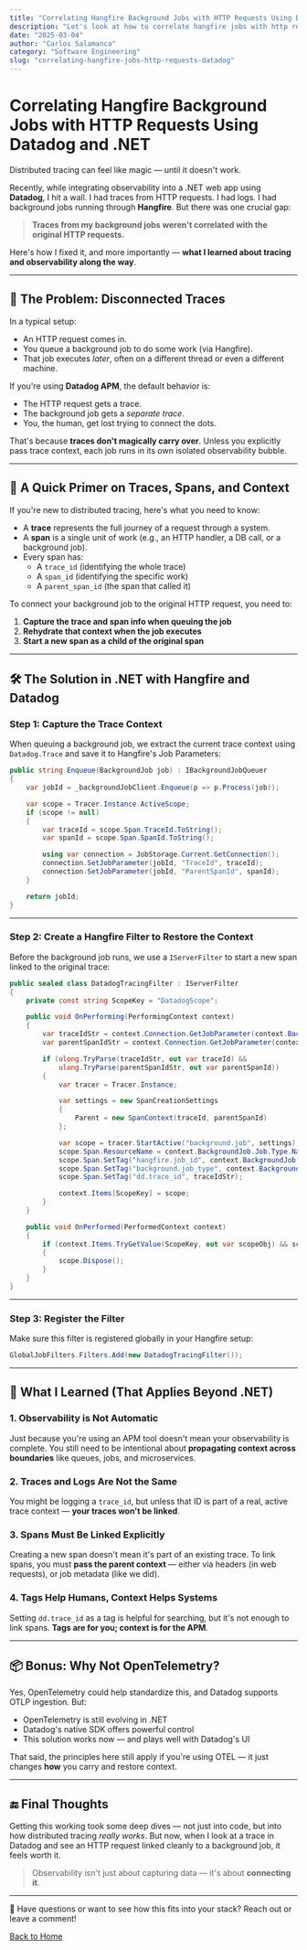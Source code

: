 ```yaml
---
title: "Correlating Hangfire Background Jobs with HTTP Requests Using Datadog and .NET"
description: "Let's look at how to correlate hangfire jobs with http requests using datadog"
date: "2025-03-04"
author: "Carlos Salamanca"
category: "Software Engineering"
slug: "correlating-hangfire-jobs-http-requests-datadog"
---
```


# Correlating Hangfire Background Jobs with HTTP Requests Using Datadog and .NET

Distributed tracing can feel like magic — until it doesn't work.

Recently, while integrating observability into a .NET web app using **Datadog**, I hit a wall. I had traces from HTTP requests. I had logs. I had background jobs running through **Hangfire**. But there was one crucial gap:

> **Traces from my background jobs weren't correlated with the original HTTP requests.**

Here's how I fixed it, and more importantly — **what I learned about tracing and observability along the way**.

---

## 🤯 The Problem: Disconnected Traces

In a typical setup:

- An HTTP request comes in.
- You queue a background job to do some work (via Hangfire).
- That job executes *later*, often on a different thread or even a different machine.

If you're using **Datadog APM**, the default behavior is:

- The HTTP request gets a trace.
- The background job gets a *separate trace*.
- You, the human, get lost trying to connect the dots.

That's because **traces don't magically carry over**. Unless you explicitly pass trace context, each job runs in its own isolated observability bubble.

---

## 🧠 A Quick Primer on Traces, Spans, and Context

If you're new to distributed tracing, here's what you need to know:

- A **trace** represents the full journey of a request through a system.
- A **span** is a single unit of work (e.g., an HTTP handler, a DB call, or a background job).
- Every span has:
  - A `trace_id` (identifying the whole trace)
  - A `span_id` (identifying the specific work)
  - A `parent_span_id` (the span that called it)

To connect your background job to the original HTTP request, you need to:

1. **Capture the trace and span info when queuing the job**
2. **Rehydrate that context when the job executes**
3. **Start a new span as a child of the original span**

---

## 🛠 The Solution in .NET with Hangfire and Datadog

### Step 1: Capture the Trace Context

When queuing a background job, we extract the current trace context using `Datadog.Trace` and save it to Hangfire's Job Parameters:

```csharp
public string Enqueue(BackgroundJob job) : IBackgroundJobQueuer
{
    var jobId = _backgroundJobClient.Enqueue(p => p.Process(job));

    var scope = Tracer.Instance.ActiveScope;
    if (scope != null)
    {
        var traceId = scope.Span.TraceId.ToString();
        var spanId = scope.Span.SpanId.ToString();

        using var connection = JobStorage.Current.GetConnection();
        connection.SetJobParameter(jobId, "TraceId", traceId);
        connection.SetJobParameter(jobId, "ParentSpanId", spanId);
    }

    return jobId;
}
```

---

### Step 2: Create a Hangfire Filter to Restore the Context

Before the background job runs, we use a `IServerFilter` to start a new span linked to the original trace:

```csharp
public sealed class DatadogTracingFilter : IServerFilter
{
    private const string ScopeKey = "DatadogScope";

    public void OnPerforming(PerformingContext context)
    {
        var traceIdStr = context.Connection.GetJobParameter(context.BackgroundJob.Id, "TraceId");
        var parentSpanIdStr = context.Connection.GetJobParameter(context.BackgroundJob.Id, "ParentSpanId");

        if (ulong.TryParse(traceIdStr, out var traceId) &&
            ulong.TryParse(parentSpanIdStr, out var parentSpanId))
        {
            var tracer = Tracer.Instance;

            var settings = new SpanCreationSettings
            {
                Parent = new SpanContext(traceId, parentSpanId)
            };

            var scope = tracer.StartActive("background.job", settings);
            scope.Span.ResourceName = context.BackgroundJob.Job.Type.Name;
            scope.Span.SetTag("hangfire.job_id", context.BackgroundJob.Id);
            scope.Span.SetTag("background.job_type", context.BackgroundJob.Job.Type.FullName);
            scope.Span.SetTag("dd.trace_id", traceIdStr);

            context.Items[ScopeKey] = scope;
        }
    }

    public void OnPerformed(PerformedContext context)
    {
        if (context.Items.TryGetValue(ScopeKey, out var scopeObj) && scopeObj is Scope scope)
        {
            scope.Dispose();
        }
    }
}
```

---

### Step 3: Register the Filter

Make sure this filter is registered globally in your Hangfire setup:

```csharp
GlobalJobFilters.Filters.Add(new DatadogTracingFilter());
```

---

## 🧭 What I Learned (That Applies Beyond .NET)

### 1. Observability is Not Automatic

Just because you're using an APM tool doesn't mean your observability is complete. You still need to be intentional about **propagating context across boundaries** like queues, jobs, and microservices.

### 2. Traces and Logs Are Not the Same

You might be logging a `trace_id`, but unless that ID is part of a real, active trace context — **your traces won't be linked**.

### 3. Spans Must Be Linked Explicitly

Creating a new span doesn't mean it's part of an existing trace. To link spans, you must **pass the parent context** — either via headers (in web requests), or job metadata (like we did).

### 4. Tags Help Humans, Context Helps Systems

Setting `dd.trace_id` as a tag is helpful for searching, but it's not enough to link spans. **Tags are for you; context is for the APM**.

---

## 📦 Bonus: Why Not OpenTelemetry?

Yes, OpenTelemetry could help standardize this, and Datadog supports OTLP ingestion. But:

- OpenTelemetry is still evolving in .NET
- Datadog's native SDK offers powerful control
- This solution works now — and plays well with Datadog's UI

That said, the principles here still apply if you're using OTEL — it just changes **how** you carry and restore context.

---

## 🔚 Final Thoughts

Getting this working took some deep dives — not just into code, but into how distributed tracing *really works*. But now, when I look at a trace in Datadog and see an HTTP request linked cleanly to a background job, it feels worth it.

> Observability isn't just about capturing data — it's about **connecting it**.

---

👋 Have questions or want to see how this fits into your stack? Reach out or leave a comment!

[Back to Home](/) 